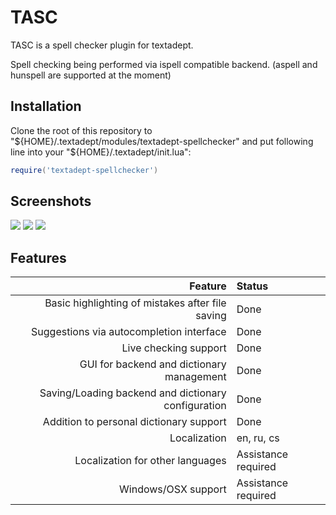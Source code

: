 # TASC

TASC is a spell checker plugin for textadept.

Spell checking being performed via ispell compatible backend. (aspell and hunspell are supported at the moment)

## Installation

Clone the root of this repository to "${HOME}/.textadept/modules/textadept-spellchecker"
and put following line into your "${HOME}/.textadept/init.lua":
``` lua
require('textadept-spellchecker')
```

## Screenshots

<img src=https://pp.vk.me/c630828/v630828076/13311/vznRv4F45Zo.jpg>
<img src=https://pp.vk.me/c630828/v630828076/13318/LriCUvlQfck.jpg>
<img src=https://pp.vk.me/c630828/v630828076/1331f/Jji1QN24sFs.jpg>

## Features

| Feature                                             | Status              |
|----------------------------------------------------:|:--------------------|
| Basic highlighting of mistakes after file saving    | Done                |
| Suggestions via autocompletion interface            | Done                |
| Live checking support                               | Done                |
| GUI for backend and dictionary management           | Done                |
| Saving/Loading backend and dictionary configuration | Done                |
| Addition to personal dictionary support             | Done                |
| Localization                                        | en, ru, cs          |
| Localization for other languages                    | Assistance required |
| Windows/OSX support                                 | Assistance required |
